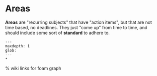 # Areas

**Areas** are "recurring subjects" that have "action items", but that are not
time based, no deadlines. They just "come up" from time to time, and should
include some sort of **standard** to adhere to.

```{toctree}
---
maxdepth: 1
glob:
---
*
```

% wiki links for foam graph

